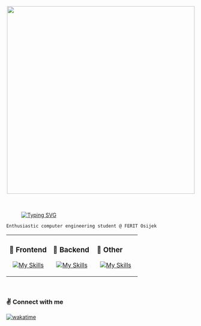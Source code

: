 <div align="center">
<img src="https://steamuserimages-a.akamaihd.net/ugc/446238782551007626/C229EF34B6B62AE2087EBDB3159F67E8E6442F06/?imw=5000&imh=5000&ima=fit&impolicy=Letterbox&imcolor=%23000000&letterbox=false" align="center" style="width: 500"/>
</div>  
  
  <br>
  <br>
<div>
<dd><dd><dd><dd><dd><dd><dd><dd><dd>

<a href="https://git.io/typing-svg"><img src="https://readme-typing-svg.demolab.com?font=Fira+Code&pause=1&color=376FC0EE&multiline=true&width=435&lines=Hello!+I'm+Ana." alt="Typing SVG"/></a>
 
  </dd></dd></dd></dd></dd></dd></dd></dd></dd>

</div>



```
Enthusiastic computer engineering student @ FERIT Osijek
```


<table align="center"><tr><td valign="center" width="33%">



  <h3>🌇 Frontend </h3>
<div align="center">  

  [![My Skills](https://skillicons.dev/icons?i=vue,javascript,scss,vite&perline=3)](https://skillicons.dev)
  
</div>

</td><td valign="center" width="33%">



  <h3>🌆 Backend </h3>
<div align="center">  

  [![My Skills](https://skillicons.dev/icons?i=nodejs,express&perline=5)](https://skillicons.dev)
  
</div>

<td valign="center" width="33%">



  <h3>🌳 Other </h3>
<div align="center">  

  [![My Skills](https://skillicons.dev/icons?i=python,figma&perline=5)](https://skillicons.dev)
  
</div>

</td>

</td></tr></table>  

<br/>  

<h3>✌️ Connect with me  </h3>

<div align="left">

  [![wakatime](https://wakatime.com/badge/user/b1fe7a4c-068b-418f-9fa5-419b6600bb8e.svg)](https://wakatime.com/@b1fe7a4c-068b-418f-9fa5-419b6600bb8e)
  
</div>  




